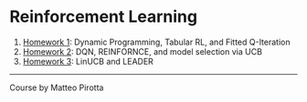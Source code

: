 # Reinforcement Learning

1. [Homework 1](homework1): Dynamic Programming, Tabular RL, and Fitted Q-Iteration
2. [Homework 2](homework2): DQN, REINFORNCE, and model selection via UCB
3. [Homework 3](homework3): LinUCB and LEADER

--- 
Course by Matteo Pirotta
